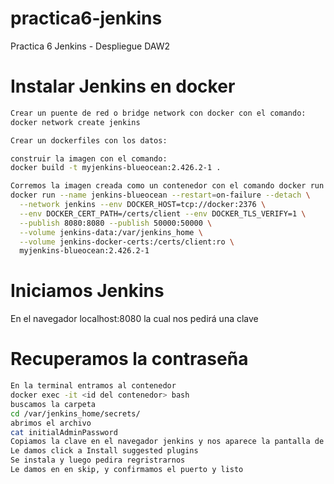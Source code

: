 # practica6-jenkins
Practica 6 Jenkins - Despliegue DAW2
# Instalar Jenkins en docker
```bash
Crear un puente de red o bridge network con docker con el comando:
docker network create jenkins

Crear un dockerfiles con los datos:

construir la imagen con el comando:
docker build -t myjenkins-blueocean:2.426.2-1 .

Corremos la imagen creada como un contenedor con el comando docker run : 
docker run --name jenkins-blueocean --restart=on-failure --detach \
  --network jenkins --env DOCKER_HOST=tcp://docker:2376 \
  --env DOCKER_CERT_PATH=/certs/client --env DOCKER_TLS_VERIFY=1 \
  --publish 8080:8080 --publish 50000:50000 \
  --volume jenkins-data:/var/jenkins_home \
  --volume jenkins-docker-certs:/certs/client:ro \
  myjenkins-blueocean:2.426.2-1 
```
# Iniciamos Jenkins  
En el navegador localhost:8080 la cual nos pedirá una clave
# Recuperamos la contraseña
``` bash
En la terminal entramos al contenedor
docker exec -it <id del contenedor> bash
buscamos la carpeta
cd /var/jenkins_home/secrets/
abrimos el archivo
cat initialAdminPassword
Copiamos la clave en el navegador jenkins y nos aparece la pantalla de bienvenida,
Le damos click a Install suggested plugins
Se instala y luego pedira regristrarnos
Le damos en en skip, y confirmamos el puerto y listo

```